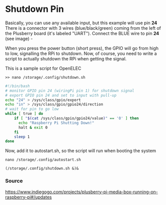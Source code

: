 # Shutdown Pin

Basically, you can use any available input, but this example will use pin **24**
There is a connector with 3 wires (blue/black/green) coming from the left of the Plusberry board (it's labeled "UART").
Connect the BLUE wire to pin **24** (see image) -

When you press the power button (short press), the GPIO will go from high to low, signalling the RPi to shutdown.
Now, of course, you need to write a script to actually shutdown the RPi when getting the signal.

This is a sample script for OpenELEC
```
>> nano /storage/.config/shutdown.sh
```

```bash
#!/bin/bash
# monitor GPIO pin 24 (wiringPi pin 1) for shutdown signal
# export GPIO pin 24 and set to input with pull-up
echo "24" > /sys/class/gpio/export
echo "in" > /sys/class/gpio/gpio24/direction
# wait for pin to go low
while [ true ] do
    if [ "$(cat /sys/class/gpio/gpio24/value)" == '0' ] then
      echo "Raspberry Pi Shutting Down!"
      halt & exit 0
    fi
    sleep 1
done
```

Now, add it to autostart.sh, so the script will run when booting the system

```
nano /storage/.config/autostart.sh
```
```
(/storage/.config/shutdown.sh &)&
```

### Source

https://www.indiegogo.com/projects/plusberry-pi-media-box-running-on-raspberry-pi#/updates
